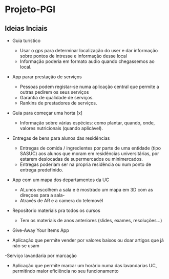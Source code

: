 # Projeto-PGI

## Ideias Inciais

- Guia turístico
  - Usar o gps para determinar localização do user e dar informação sobre pontos de intresse e informação desse local
  - Informação poderia em formato audio quando chegassemos ao local.
 
- App parar prestação de serviços
  - Pessoas podem registar-se numa aplicação central que permite a outras pedirem os seus serviços
  - Garantia de qualidade de serviços.
  - Rankins de prestadores de serviços.

- Guia para começar uma horta [x] 
  - Informação sobre várias espécies: como plantar, quando, onde, valores nutricionais (quando aplicável).

- Entregas de bens para alunos das residências
  - Entregas de comida / ingredientes por parte de uma entidade (tipo SASUC) aos alunos que moram em residências universitárias, por estarem deslocadas de supermercados ou minimercados.
  - Entregas poderiam ser na propria residência ou num ponto de entrega predefinido.
 
- App com um mapa dos departamentos da UC
  - ALunos escolhem a sala e é mostrado um mapa em 3D com as direçoes para a sala-
  - Através de AR e a camera do telemovél

- Repositorio materiais pra todos os cursos
  - Tem os materiais de anos  anteriores (slides, exames, resoluções...)
  
 - Give-Away Your Items App
  - Aplicação que permite vender por valores baixos ou doar artigos que já não se usam
  
 -Serviço lavandaria por marcação
   - Aplicação que permite marcar um horário numa das lavandarias UC, permitindo maior eficiência no seu funcionamento
 
